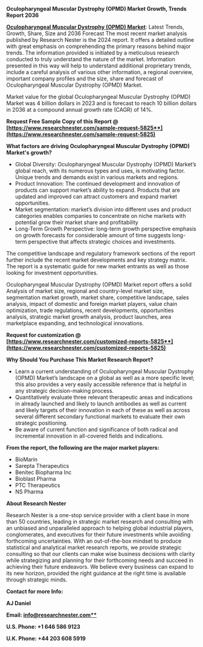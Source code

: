 ﻿**Oculopharyngeal Muscular Dystrophy (OPMD) Market Growth, Trends Report 2036**

[**Oculopharyngeal Muscular Dystrophy (OPMD) Market**](https://www.researchnester.com/reports/oculopharyngeal-muscular-dystrophy-opmd-market/5825): Latest Trends, Growth, Share, Size and 2036 Forecast The most recent market analysis published by Research Nester is the 2024 report. It offers a detailed outline with great emphasis on comprehending the primary reasons behind major trends. The information provided is initiated by a meticulous research conducted to truly understand the nature of the market. Information presented in this way will help to understand additional proprietary trends, include a careful analysis of various other information, a regional overview, important company profiles and the size, share and forecast of Oculopharyngeal Muscular Dystrophy (OPMD) Market.

Market value for the global Oculopharyngeal Muscular Dystrophy (OPMD) Market was 4 billion dollars in 2023 and is forecast to reach 10 billion dollars in 2036 at a compound annual growth rate (CAGR) of 14%.

**Request Free Sample Copy of this Report @ [https://www.researchnester.com/sample-request-5825**](https://www.researchnester.com/sample-request-5825)**

**What factors are driving Oculopharyngeal Muscular Dystrophy (OPMD) Market's growth?**

- Global Diversity: Oculopharyngeal Muscular Dystrophy (OPMD) Market’s global reach, with its numerous types and uses, is motivating factor. Unique trends and demands exist in various markets and regions.
- Product Innovation: The continued development and innovation of products can support market’s ability to expand. Products that are updated and improved can attract customers and expand market opportunities.
- Market segmentation: market’s division into different uses and product categories enables companies to concentrate on niche markets with potential grow their market share and profitability
- Long-Term Growth Perspective: long-term growth perspective emphasis on growth forecasts for considerable amount of time suggests long-term perspective that affects strategic choices and investments.

The competitive landscape and regulatory framework sections of the report further include the recent market developments and key strategy matrix. The report is a systematic guide for new market entrants as well as those looking for investment opportunities.

Oculopharyngeal Muscular Dystrophy (OPMD) Market report offers a solid Analysis of market size, regional and country-level market size, segmentation market growth, market share, competitive landscape, sales analysis, impact of domestic and foreign market players, value chain optimization, trade regulations, recent developments, opportunities analysis, strategic market growth analysis, product launches, area marketplace expanding, and technological innovations.

**Request for customization @ [https://www.researchnester.com/customized-reports-5825**](https://www.researchnester.com/customized-reports-5825)**

**Why Should You Purchase This Market Research Report?**

- Learn a current understanding of Oculopharyngeal Muscular Dystrophy (OPMD) Market’s landscape on a global as well as a more specific level; this also provides a very easily accessible reference that is helpful in any strategic decision-making process.
- Quantitatively evaluate three relevant therapeutic areas and indications in already launched and likely to launch antibodies as well as current and likely targets of their innovation in each of these as well as across several different secondary functional markets to evaluate their own strategic positioning.
- Be aware of current function and significance of both radical and incremental innovation in all-covered fields and indications.

**From the report, the following are the major market players:**

- BioMarin
- Sarepta Therapeutics
- Benitec Biopharma Inc
- Bioblast Pharma
- PTC Therapeutics
- NS Pharma

**About Research Nester**

Research Nester is a one-stop service provider with a client base in more than 50 countries, leading in strategic market research and consulting with an unbiased and unparalleled approach to helping global industrial players, conglomerates, and executives for their future investments while avoiding forthcoming uncertainties. With an out-of-the-box mindset to produce statistical and analytical market research reports, we provide strategic consulting so that our clients can make wise business decisions with clarity while strategizing and planning for their forthcoming needs and succeed in achieving their future endeavors. We believe every business can expand to its new horizon, provided the right guidance at the right time is available through strategic minds.

**Contact for more Info:**

**AJ Daniel**

**Email: [info@researchnester.com**](mailto:info@researchnester.com)**

**U.S. Phone: +1 646 586 9123** 

**U.K. Phone: +44 203 608 5919**
